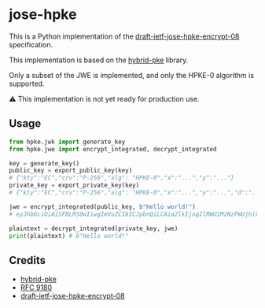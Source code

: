 # jose-hpke

This is a Python implementation of the [draft-ietf-jose-hpke-encrypt-08](https://datatracker.ietf.org/doc/html/draft-ietf-jose-hpke-encrypt-08) specification.

This implementation is based on the [hybrid-pke](https://github.com/capeprivacy/hybrid-pke) library.

Only a subset of the JWE is implemented, and only the HPKE-0 algorithm is supported.

⚠️ This implementation is not yet ready for production use.

## Usage

```python
from hpke.jwk import generate_key
from hpke.jwe import encrypt_integrated, decrypt_integrated

key = generate_key()
public_key = export_public_key(key)
# {"kty":"EC","crv":"P-256","alg": "HPKE-0","x":"...","y":"..."}
private_key = export_private_key(key)
# {"kty":"EC","crv":"P-256","alg": "HPKE-0","x":"...","y":"...","d":"..."}

jwe = encrypt_integrated(public_key, b"Hello world!")
# eyJhbGciOiAiSFBLRS0wIiwgImVuZCI6ICJpbnQiLCAia2lkIjogIlRWU1MzNzFWUjhiVEJkUUJya01fMmtONnM3ZFBGUnZROTREa2ZSbmlLeFUifQ.BO1RFLhRhrtHILUVvi8iSswMbaO6Wi8xYFs2K-5TPi7MTK80C_viaMxYNRK2kC8x69Uh34XQ4hVjcyonvTtRtmY..pNB47pv2AHkHgIRHrxtrigG7dzKrKmrHc9-a_KjuvOzat1y4XW4GPbRP.

plaintext = decrypt_integrated(private_key, jwe)
print(plaintext) # b"Hello world!"
```

## Credits

- [hybrid-pke](https://github.com/capeprivacy/hybrid-pke)
- [RFC 9180](https://www.rfc-editor.org/rfc/rfc9180)
- [draft-ietf-jose-hpke-encrypt-08](https://datatracker.ietf.org/doc/html/draft-ietf-jose-hpke-encrypt-08)